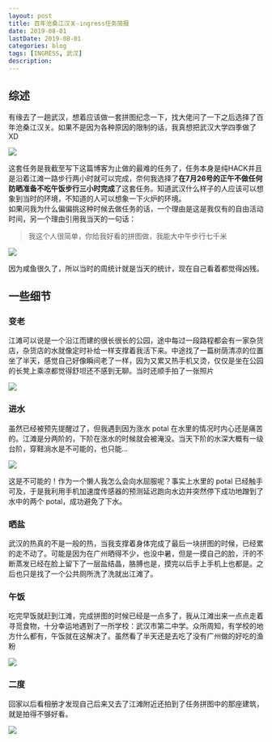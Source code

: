 ```yaml
---
layout: post
title: 百年沧桑江汉关-ingress任务简报
date: 2019-08-01
lastDate: 2019-08-01
categories: blog
tags: [INGRESS, 武汉]
description:
---
```


## 综述

有缘去了一趟武汉，想着应该做一套拼图纪念一下，找大佬问了一下之后选择了百年沧桑江汉关。如果不是因为各种原因的限制的话，我真想把武汉大学四季做了XD  

![](/img/19_8_1_1.jpg)

这套任务是我截至写下这篇博客为止做的最难的任务了，任务本身是纯HACK并且是沿着江滩一路步行两小时就可以完成，奈何我选择了**在7月26号的正午不做任何防晒准备不吃午饭步行三小时完成**了这套任务。知道武汉什么样子的人应该可以想象到当时的环境，不知道的人可以想象一下火炉的环境。  
如果问我为什么偏偏挑这种时候去做任务的话，一个理由是这是我仅有的自由活动时间，另一个理由引用我当天的一句话：

> 我这个人很简单，你给我好看的拼图做，我能大中午步行七千米

![](/img/19_8_1_2.jpg)

因为咸鱼很久了，所以当时的周统计就是当天的统计，现在自己看着都觉得凶残。

## 一些细节

### 变老

江滩可以说是一个沿江而建的很长很长的公园，途中每过一段路程都会有一家杂货店，杂货店的水就像定时补给一样支撑着我活下来。中途找了一篇树荫清凉的位置坐了半天，感觉自己好像瞬间老了一样，因为又累又热手机又烫，仅仅是坐在公园的长凳上乘凉都觉得舒坦还不感到无聊。当时还顺手拍了一张照片

![](/img/19_8_1_3.jpg)

### 进水

虽然已经被预先提醒过了，但我遇到因为涨水 potal 在水里的情况时内心还是痛苦的。江滩是分两阶的，下阶在涨水的时候就会被淹没。当天下阶的水深大概有一级台阶，穿鞋淌水是不可能的，也只能...

![](/img/19_8_1_4.jpg)

这是不可能的！作为一个懒人我怎么会向水屈服呢？事实上水里的 potal 已经触手可及，于是我利用手机加速度传感器的预测延迟跑向水边并突然停下成功地蹭到了水中的两个 potal，成功避免了下水。

### 晒盐

武汉的热真的不是一般的热，当我支撑着身体完成了最后一块拼图的时候，已经累的走不动了。可能是因为在广州晒得不少，也没中暑，但是一摸自己的脸，汗的不断蒸发已经在脸上留下了一层盐结晶，胳膊也是，摸完以后手上手机上也都是。之后也只是找了一个公共厕所洗了洗就出江滩了。

### 午饭

吃完早饭就赶到江滩，完成拼图的时候已经是一点多了，我从江滩出来一点点走着寻觅食物，十分幸运地遇到了一所学校：武汉市第二中学。众所周知，有学校的地方什么都有，午饭就在这解决了。虽然看了半天还是去吃了没有广州做的好吃的渔粉

![](/img/19_8_1_5.jpg)

### 二度

回家以后看相册才发现自己后来又去了江滩附近还拍到了任务拼图中的那座建筑，就是拍得不够好看。

![](/img/19_8_1_6.jpg)